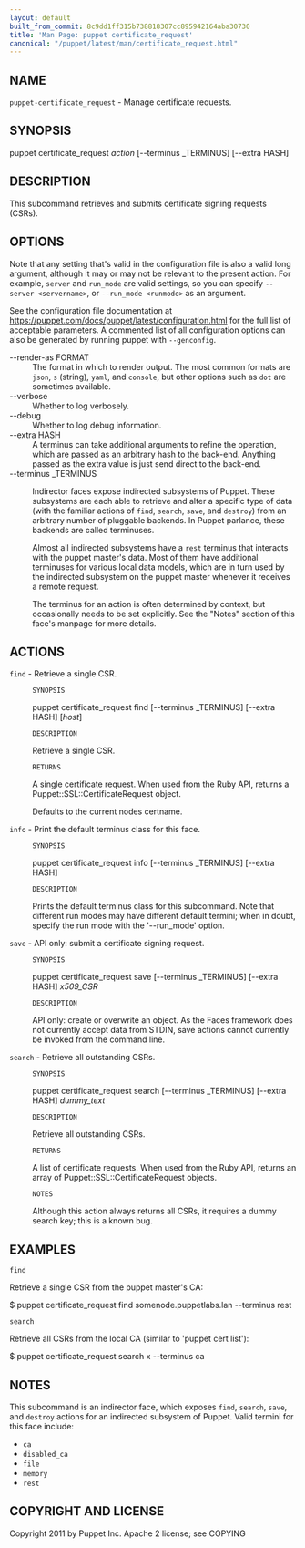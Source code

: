 ```yaml
---
layout: default
built_from_commit: 8c9dd1ff315b738818307cc895942164aba30730
title: 'Man Page: puppet certificate_request'
canonical: "/puppet/latest/man/certificate_request.html"
---
```


<div class='mp'>
<h2 id="NAME">NAME</h2>
<p class="man-name">
  <code>puppet-certificate_request</code> - <span class="man-whatis">Manage certificate requests.</span>
</p>

<h2 id="SYNOPSIS">SYNOPSIS</h2>

<p>puppet certificate_request <var>action</var> [--terminus _TERMINUS] [--extra HASH]</p>

<h2 id="DESCRIPTION">DESCRIPTION</h2>

<p>This subcommand retrieves and submits certificate signing requests (CSRs).</p>

<h2 id="OPTIONS">OPTIONS</h2>

<p>Note that any setting that's valid in the configuration
file is also a valid long argument, although it may or may not be
relevant to the present action. For example, <code>server</code> and <code>run_mode</code> are valid
settings, so you can specify <code>--server &lt;servername></code>, or
<code>--run_mode &lt;runmode></code> as an argument.</p>

<p>See the configuration file documentation at
<a href="https://puppet.com/docs/puppet/latest/configuration.html" data-bare-link="true">https://puppet.com/docs/puppet/latest/configuration.html</a> for the
full list of acceptable parameters. A commented list of all
configuration options can also be generated by running puppet with
<code>--genconfig</code>.</p>

<dl>
<dt>--render-as FORMAT</dt><dd>The format in which to render output. The most common formats are <code>json</code>,
<code>s</code> (string), <code>yaml</code>, and <code>console</code>, but other options such as <code>dot</code> are
sometimes available.</dd>
<dt>--verbose</dt><dd>Whether to log verbosely.</dd>
<dt class="flush">--debug</dt><dd>Whether to log debug information.</dd>
<dt>--extra HASH</dt><dd>A terminus can take additional arguments to refine the operation, which
are passed as an arbitrary hash to the back-end.  Anything passed as
the extra value is just send direct to the back-end.</dd>
<dt>--terminus _TERMINUS</dt><dd><p>Indirector faces expose indirected subsystems of Puppet. These
subsystems are each able to retrieve and alter a specific type of data
(with the familiar actions of <code>find</code>, <code>search</code>, <code>save</code>, and <code>destroy</code>)
from an arbitrary number of pluggable backends. In Puppet parlance,
these backends are called terminuses.</p>

<p>Almost all indirected subsystems have a <code>rest</code> terminus that interacts
with the puppet master's data. Most of them have additional terminuses
for various local data models, which are in turn used by the indirected
subsystem on the puppet master whenever it receives a remote request.</p>

<p>The terminus for an action is often determined by context, but
occasionally needs to be set explicitly. See the "Notes" section of this
face's manpage for more details.</p></dd>
</dl>


<h2 id="ACTIONS">ACTIONS</h2>

<dl>
<dt><code>find</code> - Retrieve a single CSR.</dt><dd><p><code>SYNOPSIS</code></p>

<p>puppet certificate_request find [--terminus _TERMINUS] [--extra HASH] [<var>host</var>]</p>

<p><code>DESCRIPTION</code></p>

<p>Retrieve a single CSR.</p>

<p><code>RETURNS</code></p>

<p>A single certificate request. When used from the Ruby API, returns a
Puppet::SSL::CertificateRequest object.</p>

<p>Defaults to the current nodes certname.</p></dd>
<dt><code>info</code> - Print the default terminus class for this face.</dt><dd><p><code>SYNOPSIS</code></p>

<p>puppet certificate_request info [--terminus _TERMINUS] [--extra HASH]</p>

<p><code>DESCRIPTION</code></p>

<p>Prints the default terminus class for this subcommand. Note that different
run modes may have different default termini; when in doubt, specify the
run mode with the '--run_mode' option.</p></dd>
<dt><code>save</code> - API only: submit a certificate signing request.</dt><dd><p><code>SYNOPSIS</code></p>

<p>puppet certificate_request save [--terminus _TERMINUS]
[--extra HASH]
<var>x509_CSR</var></p>

<p><code>DESCRIPTION</code></p>

<p>API only: create or overwrite an object. As the Faces framework does not
currently accept data from STDIN, save actions cannot currently be invoked
from the command line.</p></dd>
<dt><code>search</code> - Retrieve all outstanding CSRs.</dt><dd><p><code>SYNOPSIS</code></p>

<p>puppet certificate_request search [--terminus _TERMINUS]
[--extra HASH]
<var>dummy_text</var></p>

<p><code>DESCRIPTION</code></p>

<p>Retrieve all outstanding CSRs.</p>

<p><code>RETURNS</code></p>

<p>A list of certificate requests. When used from the Ruby API, returns an
array of Puppet::SSL::CertificateRequest objects.</p>

<p><code>NOTES</code></p>

<p>Although this action always returns all CSRs, it requires a dummy search
key; this is a known bug.</p></dd>
</dl>


<h2 id="EXAMPLES">EXAMPLES</h2>

<p><code>find</code></p>

<p>Retrieve a single CSR from the puppet master's CA:</p>

<p>$ puppet certificate_request find somenode.puppetlabs.lan --terminus rest</p>

<p><code>search</code></p>

<p>Retrieve all CSRs from the local CA (similar to 'puppet cert list'):</p>

<p>$ puppet certificate_request search x --terminus ca</p>

<h2 id="NOTES">NOTES</h2>

<p>This subcommand is an indirector face, which exposes <code>find</code>, <code>search</code>, <code>save</code>,
and <code>destroy</code> actions for an indirected subsystem of Puppet. Valid termini for
this face include:</p>

<ul>
<li><code>ca</code></li>
<li><code>disabled_ca</code></li>
<li><code>file</code></li>
<li><code>memory</code></li>
<li><code>rest</code></li>
</ul>


<h2 id="COPYRIGHT-AND-LICENSE">COPYRIGHT AND LICENSE</h2>

<p>Copyright 2011 by Puppet Inc.
Apache 2 license; see COPYING</p>

</div>
